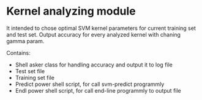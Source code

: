 # Kernel analyzing module

It intended to chose optimal SVM kernel parameters for current training set and test set.
Output accuracy for every analyzed kernel with chaning gamma param.

Contains:
<ul>
<li>Shell asker class for handling accuracy and output it to log file</li>
<li>Test set file</li>
<li>Training set file</li>
<li>Predict power shell script, for call svm-predict programmly</li>
<li>Endl power shell script, for call end-line programmly to output file</li>
</ul>

